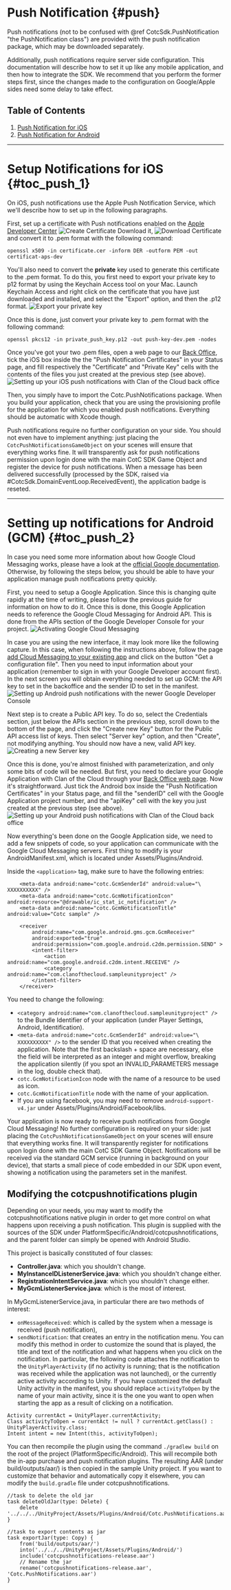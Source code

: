 Push Notification {#push}
========

Push notifications (not to be confused with @ref CotcSdk.PushNotification "the PushNotification class") are provided with the push notification package, which may be downloaded separately.

Additionally, push notifications require server side configuration. This documentation will describe how to set it up like any mobile application, and then how to integrate the SDK. We recommend that you perform the former steps first, since the changes made to the configuration on Google/Apple sides need some delay to take effect.

## Table of Contents

1. [Push Notification for iOS](#toc_push_1)
2. [Push Notification for Android](#toc_push_2)
  
- - - -

# Setup Notifications for iOS {#toc_push_1}

On iOS, push notifications use the Apple Push Notification Service, which we'll describe how to set up in the following paragraphs.

First, set up a certificate with Push notifications enabled on the [Apple Developer Center](http://developer.apple.com/)
![Create Certificate](./img/ios-push-1.png)
Download it,
![Download Certificate](./img/ios-push-2.png)
and convert it to .pem format with the following command:
~~~
openssl x509 -in certificate.cer -inform DER -outform PEM -out certificat-aps-dev
~~~

You'll also need to convert the **private** key used to generate this certificate to the .pem format. To do this, you first need to export your private key to p12 format by using the Keychain Access tool on your Mac. Launch Keychain Access and right click on the certificate that you have just downloaded and installed, and select the "Export" option, and then the .p12 format.
![Export your private key](./img/Keychain_Access.png)

Once this is done, just convert your private key to .pem format with the following command:
~~~
openssl pkcs12 -in private_push_key.p12 -out push-key-dev.pem -nodes
~~~

Once you've got your two .pem files, open a web page to our [Back Office](https://account.clanofthecloud.com), tick the iOS box inside the the "Push Notification Certificates" in your Status page, and fill respectively the "Certificate" and "Private Key" cells with the contents of the files you just created at the previous step (see above).
![Setting up your iOS push notifications with Clan of the Cloud back office](./img/CotC_iOS_PushNotifs.png)

Then, you simply have to import the Cotc.PushNotifications package. When you build your application, check that you are using the provisioning profile for the application for which you enabled push notifications. Everything should be automatic with Xcode though.

Push notifications require no further configuration on your side. You should not even have to implement anything: just placing the `CotcPushNotificationsGameObject` on your scenes will ensure that everything works fine. It will transparently ask for push notifications permission upon login done with the main CotC SDK Game Object and register the device for push notifications. When a message has been delivered successfully (processed by the SDK, raised via #CotcSdk.DomainEventLoop.ReceivedEvent), the application badge is reseted.

- - - -

# Setting up notifications for Android (GCM) {#toc_push_2}

In case you need some more information about how Google Cloud Messaging works, please have a look at the [official Google documentation](https://developer.android.com/google/gcm/gcm.html). Otherwise, by following the steps below, you should be able to have your application manage push notifications pretty quickly.

First, you need to setup a Google Application. Since this is changing quite rapidly at the time of writing, please follow the previous guide for information on how to do it. Once this is done, this Google Application needs to reference the Google Cloud Messaging for Android API. This is done from the APIs section of the Google Developer Console for your project.
![Activating Google Cloud Messaging](./img/Google_Messaging_Android.png)

In case you are using the new interface, it may look more like the following capture. In this case, when following the instructions above, follow the page [add Cloud Messaging to your existing app](https://developers.google.com/cloud-messaging/android/client) and click on the button "Get a configuration file". Then you need to input information about your application (remember to sign in with your Google Developer account first). In the next screen you will obtain everything needed to set up GCM: the API key to set in the backoffice and the sender ID to set in the manifest.
![Setting up Android push notifications with the newer Google Developer Console](./img/CotC_Android_PushNotifs2.png)

Next step is to create a Public API key. To do so, select the Credentials section, just below the APIs section in the previous step, scroll down to the bottom of the page, and click the "Create new Key" button for the Public API access list of keys. Then select "Server key" option, and then "Create", not modifying anything. You should now have a new, valid API key.
![Creating a new Server key](./img/Google_Public_API_Access.png)

Once this is done, you're almost finished with parameterization, and only some bits of code will be needed. But first, you need to declare your Google Application with Clan of the Cloud through your [Back Office web page](https://account.clanofthecloud.com). Now it's straightforward. Just tick the Android box inside the "Push Notification Certificates" in your Status page, and fill the "senderID" cell with the Google Application project number, and the "apiKey" cell with the key you just created at the previous step (see above).
![Setting up your Android push notifications with Clan of the Cloud back office](./img/CotC_Android_PushNotifs1.png)

Now everything's been done on the Google Application side, we need to add a few snippets of code, so your application can communicate with the Google Cloud Messaging servers. First thing to modify is your AndroidManifest.xml, which is located under Assets/Plugins/Android.

Inside the `<application>` tag, make sure to have the following entries:
~~~
	<meta-data android:name="cotc.GcmSenderId" android:value="\ XXXXXXXXXX" />
	<meta-data android:name="cotc.GcmNotificationIcon" android:resource="@drawable/ic_stat_ic_notification" />
	<meta-data android:name="cotc.GcmNotificationTitle" android:value="Cotc sample" />

	<receiver
		android:name="com.google.android.gms.gcm.GcmReceiver"
		android:exported="true"
		android:permission="com.google.android.c2dm.permission.SEND" >
		<intent-filter>
			<action android:name="com.google.android.c2dm.intent.RECEIVE" />
			<category android:name="com.clanofthecloud.sampleunityproject" />
		</intent-filter>
	</receiver>
~~~

You need to change the following:

- `<category android:name="com.clanofthecloud.sampleunityproject" />` to the Bundle Identifier of your application (under Player Settings, Android, Identification).
- `<meta-data android:name="cotc.GcmSenderId" android:value="\ XXXXXXXXXX" />` to the sender ID that you received when creating the application. Note that the first backslash + space are necessary, else the field will be interpreted as an integer and might overflow, breaking the application silently (if you spot an INVALID_PARAMETERS message in the log, double check that).
- `cotc.GcmNotificationIcon` node with the name of a resource to be used as icon.
- `cotc.GcmNotificationTitle` node with the name of your application.
- If you are using facebook, you may need to remove `android-support-v4.jar` under Assets/Plugins/Android/Facebook/libs.

Your application is now ready to receive push notifications from Google Cloud Messaging! No further configuration is required on your side: just placing the `CotcPushNotificationsGameObject` on your scenes will ensure that everything works fine. It will transparently register for notifications upon login done with the main CotC SDK Game Object. Notifications will be received via the standard GCM service (running in background on your device), that starts a small piece of code embedded in our SDK upon event, showing a notification using the parameters set in the manifest.

## Modifying the cotcpushnotifications plugin

Depending on your needs, you may want to modify the cotcpushnotifications native plugin in order to get more control on what happens upon receiving a push notification. This plugin is supplied with the sources of the SDK under PlatformSpecific/Android/cotcpushnotifications, and the parent folder can simply be opened with Android Studio.

This project is basically constituted of four classes:

- **Controller.java**: which you shouldn't change.
- **MyInstanceIDListenerService.java**: which you shouldn't change either.
- **RegistrationIntentService.java**: which you shouldn't change either.
- **MyGcmListenerService.java**: which is the most of interest.

In MyGcmListenerService.java, in particular there are two methods of interest:

- `onMessageReceived`: which is called by the system when a message is received (push notification),
- `sendNotification`: that creates an entry in the notification menu. You can modify this method in order to customize the sound that is played, the title and text of the notification and what happens when you click on the notification. In particular, the following code attaches the notification to the `UnityPlayerActivity` (if no activity is running; that is the notification was received while the application was not launched), or the currently active activity according to Unity. If you have customized the default Unity activity in the manifest, you should replace `activityToOpen` by the name of your main activity, since it is the one you want to open when starting the app as a result of clicking on a notification.

~~~{.java}
Activity currentAct = UnityPlayer.currentActivity;
Class activityToOpen = currentAct != null ? currentAct.getClass() : UnityPlayerActivity.class;
Intent intent = new Intent(this, activityToOpen);
~~~

You can then recompile the plugin using the command `./gradlew build` on the root of the project (PlatformSpecific/Android). This will recompile both the in-app purchase and push notification plugins. The resulting AAR (under build/outputs/aar/) is then copied in the sample Unity project. If you want to customize that behavior and automatically copy it elsewhere, you can modify the `build.gradle` file under cotcpushnotifications.

~~~
//task to delete the old jar
task deleteOldJar(type: Delete) {
	delete '../../../UnityProject/Assets/Plugins/Android/Cotc.PushNotifications.aar'
}

//task to export contents as jar
task exportJar(type: Copy) {
	from('build/outputs/aar/')
	into('../../../UnityProject/Assets/Plugins/Android/')
	include('cotcpushnotifications-release.aar')
	// Rename the jar
	rename('cotcpushnotifications-release.aar', 'Cotc.PushNotifications.aar')
}
~~~

